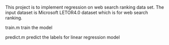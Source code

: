 This project is to implement regression on web search ranking data set.
The input dataset is Microsoft LETOR4.0 dataset which is for web search ranking.

train.m
train the model

predict.m
predict the labels for linear regression model
